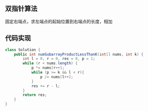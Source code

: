 ## 双指针算法



固定右端点，求左端点的起始位置到右端点的长度，相加





## 代码实现



```java
class Solution {
    public int numSubarrayProductLessThanK(int[] nums, int k) {
        int l = 0, r = 0, res = 0, p = 1;
        while (r < nums.length) {
            p *= nums[r++];
            while (p >= k && l < r){
                p /= nums[l++];
            }
            res += r - l;
        }
        return res;
    }
}
```

